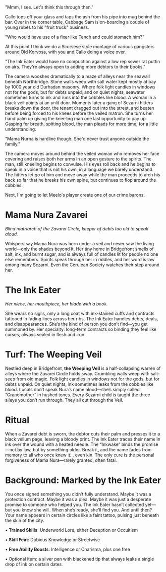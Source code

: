 "Mmm, I see. Let's think this through then."  

Callo tops off your glass and taps the ash from his pipe into mug behind the bar. Over in the corner table, Cabbage Sam is on-boarding a couple of young rubes to his "fruit truck" business.   

"Who would have use of a fixer like Tench and could stomach him?"  

At this point I think we do a Scorsese style montage of various gangsters around Old Korvosa, with you and Callo doing a voice over.  

"The Ink Eater would have no compuction against a low rep sewer rat puttin on airs. They're always open to adding more debtors to their books." 

The camera wooshes dramatically to a maze of alleys near the seawall beneath Northbridge. Stone walls weep with salt water kept mostly at bay by 1000 year old Durhadan masonry. Where folk light candles in windows not for the gods, but for debts unpaid, and on quiet nights, seawater sometimes turns to ink and runs into the cobbles like blood. A woman in a black veil points at an unlit door. Moments later a gang of Sczarni hitters breaks down the door, the tenant dragged out into the street, and beaten before being forced to his knees before the veiled matron. She turns her hand palm up giving the kneeling man one last opportunity to pay up. Gasping for breath, spitting blood, the man pleads for more time, for a little understanding.  

"Mama Nurna is hardline though. She'd never trust anyone outside the family."  

The camera moves around behind the veiled woman who removes her face covering and raises both her arms in an open gesture to the spirits. The man, still kneeling begins to convulse. His eyes roll back and he begins to speak in a voice that is not his own, in a language we barely understand. The hitters let go of him and move away while the man proceeds to arch his back so far that he breaks his own spine, but continues to flop around the cobbles.  

Next, I'm going to let Meelo's player create one of our crime barons.

# Mama Nura Zavarei
_Blind matriarch of the Zavarei Circle, keeper of debts too old to speak aloud._

Whispers say Mama Nura was born under a veil and never saw the living world—only the shades beyond it. Her tiny home in Bridgefront smells of salt, ink, and burnt sugar, and is always full of candles lit for people no one else remembers. Spirits speak through her in riddles, and her word is law among many Sczarni. Even the Cerulean Society watches their step around her.

# The Ink Eater
_Her niece, her mouthpiece, her blade with a book._

She wears no sigils, only a long coat with ink-stained cuffs and contracts tattooed in fading lines across her ribs. The Ink Eater handles debts, deals, and disappearances. She’s the kind of person you don’t find—you get summoned by. Her specialty: long-term contracts so binding they feel like curses, always sealed in flesh and iron.
# Turf: The Weeping Veil
Nestled deep in Bridgefront, **the Weeping Veil** is a half-collapsing warren of alleys where the Zavarei Circle holds sway. Crumbling walls weep with salt-seep from old magic. Folk light candles in windows not for the gods, but for debts unpaid. On quiet nights, ink sometimes leaks from the cobbles like blood. Locals don’t speak Nura’s name aloud—she’s simply called “Grandmother” in hushed tones. Every Sczarni child is taught the three alleys you don’t run through. They all cut through the Veil.
# Ritual
When a Zavarei debt is sworn, the debtor cuts their palm and presses it to a black vellum page, leaving a bloody print. The Ink Eater traces their name in ink over the wound with a heated needle. The “Inkwake” binds the promise—not by law, but by something older. Break it, and the name fades from memory to all who once knew it… even kin. The only cure is the personal forgiveness of Mama Nura—rarely granted, often fatal.
# Background: Marked by the Ink Eater
You once signed something you didn’t fully understand. Maybe it was a protection contract. Maybe it was a plea. Maybe it was just a desperate promise to someone who helped you. The Ink Eater hasn’t collected yet—but you know she will. When she’s ready, she’ll find you. And until then? Your name appears in certain circles like a faint tattoo, pulsing just beneath the skin of the city.

• **Trained Skills**: Underworld Lore, either Deception or Occultism

• **Skill Feat**: Dubious Knowledge or Streetwise

• **Free Ability Boosts**: Intelligence or Charisma, plus one free

• Optional item: a silver pen with blackened tip that always leaks a single drop of ink on certain dates.